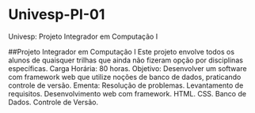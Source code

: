 # Univesp-PI-01
Univesp: Projeto Integrador em Computação I

##Projeto Integrador em Computação I
Este projeto envolve todos os alunos de quaisquer trilhas que ainda não fizeram
opção por disciplinas específicas.
Carga Horária: 80 horas.
Objetivo: Desenvolver um software com framework web que utilize noções de banco de
dados, praticando controle de versão.
Ementa: Resolução de problemas. Levantamento de requisitos. Desenvolvimento web
com framework. HTML. CSS. Banco de Dados. Controle de Versão.
